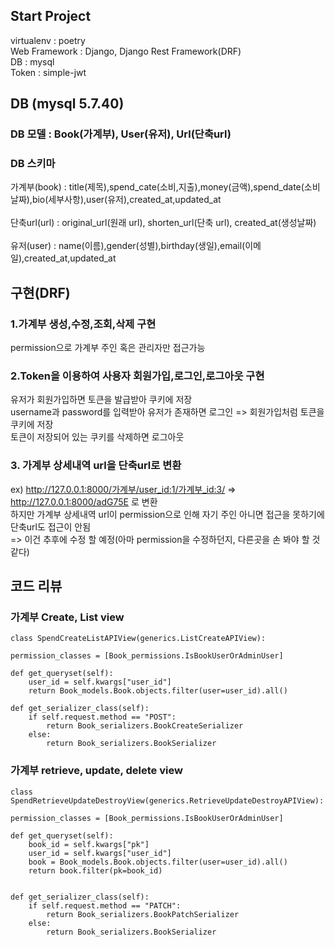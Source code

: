 ## Start Project
virtualenv : poetry\
Web Framework : Django, Django Rest Framework(DRF)\
DB : mysql\
Token : simple-jwt

## DB (mysql 5.7.40)
### DB 모델 : Book(가계부), User(유저), Url(단축url)
### DB 스키마
가계부(book) : title(제목),spend_cate(소비,지출),money(금액),spend_date(소비날짜),bio(세부사항),user(유저),created_at,updated_at\
\
단축url(url) : original_url(원래 url), shorten_url(단축 url), created_at(생성날짜)\
\
유저(user) : name(이름),gender(성별),birthday(생일),email(이메일),created_at,updated_at

## 구현(DRF)
### 1.가계부 생성,수정,조회,삭제 구현
permission으로 가계부 주인 혹은 관리자만 접근가능
### 2.Token을 이용하여 사용자 회원가입,로그인,로그아웃 구현
유저가 회원가입하면 토큰을 발급받아 쿠키에 저장\
username과 password를 입력받아 유저가 존재하면 로그인 => 회원가입처럼 토큰을 쿠키에 저장\
토큰이 저장되어 있는 쿠키를 삭제하면 로그아웃

### 3. 가계부 상세내역 url을 단축url로 변환
ex) http://127.0.0.1:8000/가계부/user_id:1/가계부_id:3/ => http://127.0.0.1:8000/adG75E 로 변환\
하지만 가계부 상세내역 url이 permission으로 인해 자기 주인 아니면 접근을 못하기에 단축url도 접근이 안됨 \
=> 이건 추후에 수정 할 예정(아마 permission을 수정하던지, 다른곳을 손 봐야 할 것 같다)

## 코드 리뷰
### 가계부 Create, List view
    class SpendCreateListAPIView(generics.ListCreateAPIView): 

    permission_classes = [Book_permissions.IsBookUserOrAdminUser] 
    
    def get_queryset(self):
        user_id = self.kwargs["user_id"]
        return Book_models.Book.objects.filter(user=user_id).all()
    
    def get_serializer_class(self):
        if self.request.method == "POST":
            return Book_serializers.BookCreateSerializer
        else:
            return Book_serializers.BookSerializer
### 가계부 retrieve, update, delete view
    class SpendRetrieveUpdateDestroyView(generics.RetrieveUpdateDestroyAPIView):
    
    permission_classes = [Book_permissions.IsBookUserOrAdminUser]
    
    def get_queryset(self):
        book_id = self.kwargs["pk"]
        user_id = self.kwargs["user_id"]
        book = Book_models.Book.objects.filter(user=user_id).all()
        return book.filter(pk=book_id)
    
    
    def get_serializer_class(self):
        if self.request.method == "PATCH":
            return Book_serializers.BookPatchSerializer
        else:
            return Book_serializers.BookSerializer



